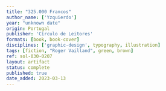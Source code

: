 ```yaml
---
title: "325.000 Francos"
author_name: ['Yzquierdo']
year: "unknown date"
origin: Portugal
publisher: 'Círculo de Leitores'
formats: [book, book-cover]
disciplines: ['graphic-design', typography, illustration]
tags: [fiction, "Roger Vailland", green, brown]
ref: sol-030-0207
layout: artifact
status: complete
published: true
date_added: 2023-03-13
---
```

